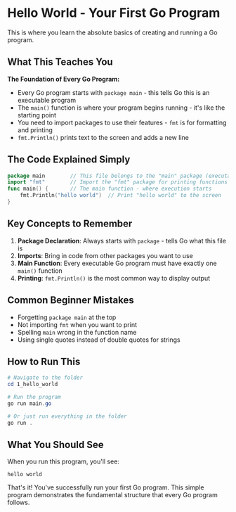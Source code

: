 # Hello World - Your First Go Program

This is where you learn the absolute basics of creating and running a Go program.

## What This Teaches You

**The Foundation of Every Go Program:**
- Every Go program starts with `package main` - this tells Go this is an executable program
- The `main()` function is where your program begins running - it's like the starting point
- You need to import packages to use their features - `fmt` is for formatting and printing
- `fmt.Println()` prints text to the screen and adds a new line

## The Code Explained Simply

```go
package main        // This file belongs to the "main" package (executable)
import "fmt"        // Import the "fmt" package for printing functions
func main() {       // The main function - where execution starts
    fmt.Println("hello world")  // Print "hello world" to the screen
}
```

## Key Concepts to Remember

1. **Package Declaration**: Always starts with `package` - tells Go what this file is
2. **Imports**: Bring in code from other packages you want to use
3. **Main Function**: Every executable Go program must have exactly one `main()` function
4. **Printing**: `fmt.Println()` is the most common way to display output

## Common Beginner Mistakes

- Forgetting `package main` at the top
- Not importing `fmt` when you want to print
- Spelling `main` wrong in the function name
- Using single quotes instead of double quotes for strings

## How to Run This

```powershell
# Navigate to the folder
cd 1_hello_world

# Run the program
go run main.go

# Or just run everything in the folder
go run .
```

## What You Should See

When you run this program, you'll see:
```
hello world
```

That's it! You've successfully run your first Go program. This simple program demonstrates the fundamental structure that every Go program follows.
